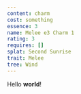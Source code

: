 ```yaml
---
content: charm
cost: something
essence: 3
name: Melee e3 Charm 1
rating: 3
requires: []
splat: Second Sunrise
trait: Melee
tree: Wind
---
```


Hello **world**!
